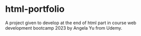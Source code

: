 # html-portfolio
A project given to develop at the end of html part in course web development bootcamp 2023 by Angela Yu from Udemy.
